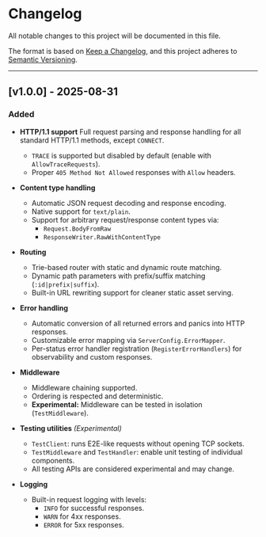 # Changelog

All notable changes to this project will be documented in this file.

The format is based on [Keep a Changelog](https://keepachangelog.com/en/1.1.0/),
and this project adheres to [Semantic Versioning](https://semver.org/spec/v2.0.0.html).

---

## [v1.0.0] - 2025-08-31

### Added

- **HTTP/1.1 support**
  Full request parsing and response handling for all standard HTTP/1.1 methods, except `CONNECT`.
  - `TRACE` is supported but disabled by default (enable with `AllowTraceRequests`).
  - Proper `405 Method Not Allowed` responses with `Allow` headers.

- **Content type handling**
  - Automatic JSON request decoding and response encoding.
  - Native support for `text/plain`.
  - Support for arbitrary request/response content types via:
    - `Request.BodyFromRaw`
    - `ResponseWriter.RawWithContentType`

- **Routing**
  - Trie-based router with static and dynamic route matching.
  - Dynamic path parameters with prefix/suffix matching (`:id|prefix|suffix`).
  - Built-in URL rewriting support for cleaner static asset serving.

- **Error handling**
  - Automatic conversion of all returned errors and panics into HTTP responses.
  - Customizable error mapping via `ServerConfig.ErrorMapper`.
  - Per-status error handler registration (`RegisterErrorHandlers`) for observability and custom responses.

- **Middleware**
  - Middleware chaining supported.
  - Ordering is respected and deterministic.
  - **Experimental:** Middleware can be tested in isolation (`TestMiddleware`).

- **Testing utilities** *(Experimental)*
  - `TestClient`: runs E2E-like requests without opening TCP sockets.
  - `TestMiddleware` and `TestHandler`: enable unit testing of individual components.
  - All testing APIs are considered experimental and may change.

- **Logging**
  - Built-in request logging with levels:
    - `INFO` for successful responses.
    - `WARN` for 4xx responses.
    - `ERROR` for 5xx responses.
